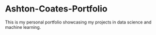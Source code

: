 # Ashton-Coates-Portfolio
This is my personal portfolio showcasing my projects in data science and machine learning.
